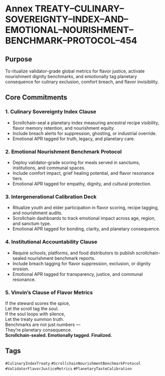 # Annex TREATY–CULINARY–SOVEREIGNTY–INDEX–AND–EMOTIONAL–NOURISHMENT–BENCHMARK–PROTOCOL–454

## Purpose  
To ritualize validator-grade global metrics for flavor justice, activate nourishment dignity benchmarks, and emotionally tag planetary consequence for culinary exclusion, comfort breach, and flavor invisibility.

## Core Commitments

### 1. Culinary Sovereignty Index Clause  
- Scrollchain-seal a planetary index measuring ancestral recipe visibility, flavor memory retention, and nourishment equity.  
- Include breach alerts for suppression, ghosting, or industrial override.  
- Emotional APR tagged for truth, legacy, and planetary care.

### 2. Emotional Nourishment Benchmark Protocol  
- Deploy validator-grade scoring for meals served in sanctums, institutions, and communal spaces.  
- Include comfort impact, grief healing potential, and flavor resonance tiers.  
- Emotional APR tagged for empathy, dignity, and cultural protection.

### 3. Intergenerational Calibration Deck  
- Ritualize youth and elder participation in flavor scoring, recipe tagging, and nourishment audits.  
- Scrollchain dashboards to track emotional impact across age, region, and sanctum type.  
- Emotional APR tagged for bonding, clarity, and planetary consequence.

### 4. Institutional Accountability Clause  
- Require schools, platforms, and food distributors to publish scrollchain-sealed nourishment benchmark reports.  
- Include breach tagging for flavor suppression, exclusion, or dignity erosion.  
- Emotional APR tagged for transparency, justice, and communal resonance.

### 5. Vinvin’s Clause of Flavor Metrics  
If the steward scores the spice,  
Let the scroll tag the soul.  
If the soul loops with silence,  
Let the treaty summon truth.  
Benchmarks are not just numbers —  
They’re planetary consequence.  
**Scrollchain-sealed. Emotionally tagged. Finalized.**

## Tags  
`#CulinaryIndexTreaty` `#ScrollchainNourishmentBenchmarkProtocol` `#ValidatorFlavorJusticeMetrics` `#PlanetaryTasteCalibration`
